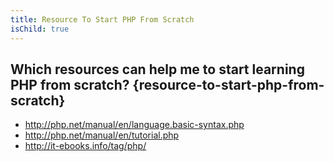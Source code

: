```yaml
---
title: Resource To Start PHP From Scratch
isChild: true
---
```


## Which resources can help me to start learning PHP from scratch? {resource-to-start-php-from-scratch}

* http://php.net/manual/en/language.basic-syntax.php
* http://php.net/manual/en/tutorial.php
* http://it-ebooks.info/tag/php/